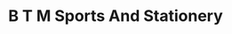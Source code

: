 ---
title: "B T M Sports And Stationery"
url: /bangalore/b-t-m-sports-and-stationery/
shop: Sport
---